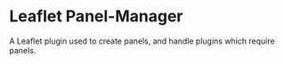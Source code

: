 # Leaflet Panel-Manager

A Leaflet plugin used to create panels, and handle plugins which require panels. 
